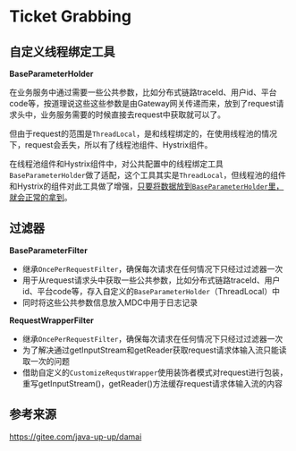 # Ticket Grabbing
## 自定义线程绑定工具

**BaseParameterHolder**

在业务服务中通过需要一些公共参数，比如分布式链路traceId、用户id、平台code等，按道理说这些这些参数是由Gateway网关传递而来，放到了request请求头中，业务服务需要的时候直接去request中获取就可以了。

但由于request的范围是`ThreadLocal`，是和线程绑定的，在使用线程池的情况下，request会丢失，所以有了线程池组件、Hystrix组件。

在线程池组件和Hystrix组件中，对公共配置中的线程绑定工具`BaseParameterHolder`做了适配，这个工具其实是`ThreadLocal`，但线程池的组件和Hystrix的组件对此工具做了增强，<u>只要将数据放到`BaseParameterHolder`里，就会正常的拿到</u>。



## 过滤器

**BaseParameterFilter**

- 继承`OncePerRequestFilter`，确保每次请求在任何情况下只经过过滤器一次
- 用于从request请求头中获取一些公共参数，比如分布式链路traceId、用户id、平台code等，存入自定义的`BaseParameterHolder`（ThreadLocal）中
- 同时将这些公共参数信息放入MDC中用于日志记录



**RequestWrapperFilter**

- 继承`OncePerRequestFilter`，确保每次请求在任何情况下只经过过滤器一次
- 为了解决通过getInputStream和getReader获取request请求体输入流只能读取一次的问题
- 借助自定义的`CustomizeRequstWrapper`使用装饰者模式对request进行包装，重写getInputStream()，getReader()方法缓存request请求体输入流的内容



## 参考来源
https://gitee.com/java-up-up/damai
